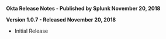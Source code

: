 **Okta Release Notes - Published by Splunk November 20, 2018**


**Version 1.0.7 - Released November 20, 2018**

* Initial Release
